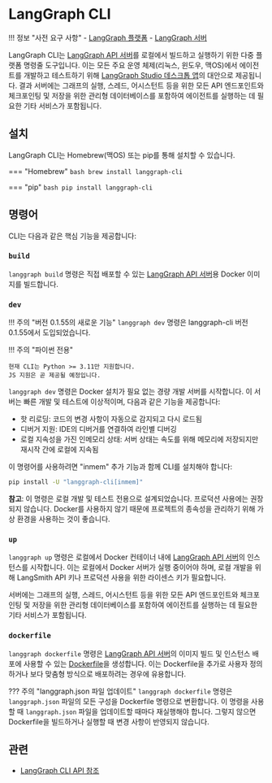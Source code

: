 # LangGraph CLI

!!! 정보 "사전 요구 사항"
    - [LangGraph 플랫폼](./langgraph_platform.md)
    - [LangGraph 서버](./langgraph_server.md)

LangGraph CLI는 [LangGraph API 서버](./langgraph_server.md)를 로컬에서 빌드하고 실행하기 위한 다중 플랫폼 명령줄 도구입니다. 이는 모든 주요 운영 체제(리눅스, 윈도우, 맥OS)에서 에이전트를 개발하고 테스트하기 위해 [LangGraph Studio 데스크톱 앱](./langgraph_studio.md)의 대안으로 제공됩니다. 결과 서버에는 그래프의 실행, 스레드, 어시스턴트 등을 위한 모든 API 엔드포인트와 체크포인팅 및 저장을 위한 관리형 데이터베이스를 포함하여 에이전트를 실행하는 데 필요한 기타 서비스가 포함됩니다.

## 설치

LangGraph CLI는 Homebrew(맥OS) 또는 pip를 통해 설치할 수 있습니다.

=== "Homebrew"
    ```bash
    brew install langgraph-cli
    ```

=== "pip" 
    ```bash
    pip install langgraph-cli
    ```

## 명령어

CLI는 다음과 같은 핵심 기능을 제공합니다:

### `build`

`langgraph build` 명령은 직접 배포할 수 있는 [LangGraph API 서버](./langgraph_server.md)용 Docker 이미지를 빌드합니다.

### `dev`

!!! 주의 "버전 0.1.55의 새로운 기능"
    `langgraph dev` 명령은 langgraph-cli 버전 0.1.55에서 도입되었습니다.

!!! 주의 "파이썬 전용"

    현재 CLI는 Python >= 3.11만 지원합니다.
    JS 지원은 곧 제공될 예정입니다.

`langgraph dev` 명령은 Docker 설치가 필요 없는 경량 개발 서버를 시작합니다. 이 서버는 빠른 개발 및 테스트에 이상적이며, 다음과 같은 기능을 제공합니다:

- 핫 리로딩: 코드의 변경 사항이 자동으로 감지되고 다시 로드됨
- 디버거 지원: IDE의 디버거를 연결하여 라인별 디버깅
- 로컬 지속성을 가진 인메모리 상태: 서버 상태는 속도를 위해 메모리에 저장되지만 재시작 간에 로컬에 지속됨

이 명령어를 사용하려면 "inmem" 추가 기능과 함께 CLI를 설치해야 합니다:

```bash
pip install -U "langgraph-cli[inmem]"
```

**참고**: 이 명령은 로컬 개발 및 테스트 전용으로 설계되었습니다. 프로덕션 사용에는 권장되지 않습니다. Docker를 사용하지 않기 때문에 프로젝트의 종속성을 관리하기 위해 가상 환경을 사용하는 것이 좋습니다.

### `up`

`langgraph up` 명령은 로컬에서 Docker 컨테이너 내에 [LangGraph API 서버](./langgraph_server.md)의 인스턴스를 시작합니다. 이는 로컬에서 Docker 서버가 실행 중이어야 하며, 로컬 개발을 위해 LangSmith API 키나 프로덕션 사용을 위한 라이센스 키가 필요합니다.

서버에는 그래프의 실행, 스레드, 어시스턴트 등을 위한 모든 API 엔드포인트와 체크포인팅 및 저장을 위한 관리형 데이터베이스를 포함하여 에이전트를 실행하는 데 필요한 기타 서비스가 포함됩니다.

### `dockerfile`

`langgraph dockerfile` 명령은 [LangGraph API 서버](./langgraph_server.md)의 이미지 빌드 및 인스턴스 배포에 사용할 수 있는 [Dockerfile](https://docs.docker.com/reference/dockerfile/)을 생성합니다. 이는 Dockerfile을 추가로 사용자 정의하거나 보다 맞춤형 방식으로 배포하려는 경우에 유용합니다.

??? 주의 "langgraph.json 파일 업데이트"
    `langgraph dockerfile` 명령은 `langgraph.json` 파일의 모든 구성을 Dockerfile 명령으로 변환합니다. 이 명령을 사용할 때 `langgraph.json` 파일을 업데이트할 때마다 재실행해야 합니다. 그렇지 않으면 Dockerfile을 빌드하거나 실행할 때 변경 사항이 반영되지 않습니다.

## 관련

- [LangGraph CLI API 참조](../cloud/reference/cli.md)

